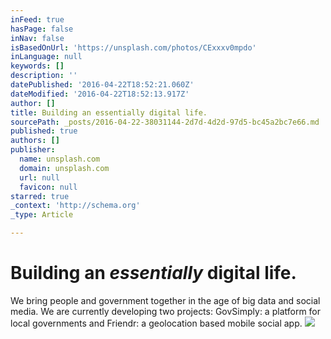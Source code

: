 ```yaml
---
inFeed: true
hasPage: false
inNav: false
isBasedOnUrl: 'https://unsplash.com/photos/CExxxv0mpdo'
inLanguage: null
keywords: []
description: ''
datePublished: '2016-04-22T18:52:21.060Z'
dateModified: '2016-04-22T18:52:13.917Z'
author: []
title: Building an essentially digital life.
sourcePath: _posts/2016-04-22-38031144-2d7d-4d2d-97d5-bc45a2bc7e66.md
published: true
authors: []
publisher:
  name: unsplash.com
  domain: unsplash.com
  url: null
  favicon: null
starred: true
_context: 'http://schema.org'
_type: Article

---
```

# Building an _essentially_ digital life.

We bring people and government together in the age of big data and social media. We are currently developing two projects: GovSimply: a platform for local governments and Friendr: a geolocation based mobile social app.
![](https://images.unsplash.com/photo-1436476549056-cdf7e8f3d8e3?crop=entropy&dpr=2&fit=crop&fm=jpg&h=625&ixjsv=2.1.0&ixlib=rb-0.3.5&q=50&w=1300)